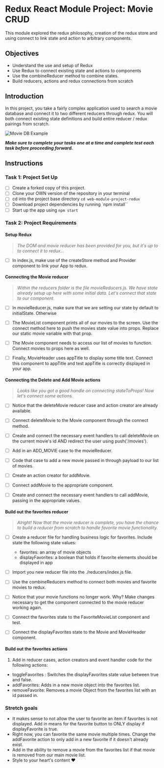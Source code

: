 # Redux React Module Project: Movie CRUD

This module explored the redux philosophy, creation of the redux store and using connect to link state and action to arbitrary components.

## Objectives
- Understand the use and setup of Redux
- Use Redux to connect existing state and actions to components
- Use the combineReducer method to combine states.
- Build reducers, actions and redux connections from scratch

## Introduction
In this project, you take a fairly complex application used to search a movie database and connect it to two different reducers through redux. You will both connect existing state definitions and build entire reducer / redux pairings from scratch.

![Movie DB Example](project-goals.gif)

***Make sure to complete your tasks one at a time and complete test each task before proceeding forward.***

## Instructions
### Task 1: Project Set Up
* [ ] Create a forked copy of this project.
* [ ] Clone your OWN version of the repository in your terminal
* [ ] cd into the project base directory `cd web-module-project-redux`
* [ ] Download project dependencies by running `npm install``
* [ ] Start up the app using `npm start`

### Task 2: Project Requirements
#### Setup Redux
> *The DOM and movie reducer has been provided for you, but it's up to to connect it to redux...*

* [ ] In index.js, make use of the createStore method and Provider component to link your App to redux.

#### Connecting the Movie reducer
> *Within the reducers folder is the file movieReducers.js. We have state already setup up here with some initial data. Let's connect that state to our component.*

* [ ] In movieReducer.js, make sure that we are setting our state by default to initialState. Otherwise

* [ ] The MovieList component prints all of our movies to the screen. Use the connect method here to push the movies state value into props. Replace our static movie variable with that prop.

* [ ] The Movie component needs to access our list of movies to function. Connect movies to props here as well.

* [ ] Finally, MovieHeader uses appTitle to display some title text. Connect this component to appTitle and test appTitle is correctly displayed in your app.


#### Connecting the Delete and Add Movie actions
> *Looks like you got a good handle on connecting stateToProps! Now let's connect some actions.*

* [ ] Notice that the deleteMovie reducer case and action creator are already available.

* [ ] Connect deleteMovie to the Movie component through the connect method.

* [ ] Create and connect the necessary event handlers to call deleteMovie on the current movie's id AND redirect the user using push('/movies').

* [ ] Add in an ADD_MOVIE case to the movieReducer.
* [ ] Code that case to add a new movie passed in through payload to our list of movies.
* [ ] Create an action creator for addMovie.
* [ ] Connect addMovie to the appropriate component.
* [ ] Create and connect the necessary event handlers to call addMovie, passing in the appropriate values.

#### Build out the favorites reducer
> *Alright! Now that the movie reducer is complete, you have the chance to build a reducer from scratch to handle favorite movie functionality.*

* [ ] Create a reducer file for handling business logic for favorites. Include state the following state values:
  -  favorites: an array of movie objects
  -  displayFavorites: a boolean that holds if favorite elements should be displayed in app

* [ ] Import you new reducer file into the ./reducers/index.js file.
* [ ] Use the combineReducers method to connect both movies and favorite movies to redux.
* [ ] Notice that your movie functions no longer work. Why? Make changes necessary to get the component connected to the movie reducer working again.
* [ ] Connect the favorites state to the FavoriteMovieList component and test.
* [ ] Connect the displayFavorites state to the Movie and MovieHeader component.

#### Build out the favorites actions
1. Add in reducer cases, action creators and event handler code for the following actions:
  - toggleFavorites : Switches the displayFavorites state value between true and false.
  - addFavorites: Adds in a new movie object into the favorites list.
  - removeFavorite: Removes a movie Object from the favorites list with an id passed in.

### Stretch goals
- It makes sense to not allow the user to favorite an item if favorites is not displayed. Add in means for the favorite button to ONLY display if displayFavorite is true.
- Right now, you can favorite the same movie multiple times. Change the addFavorite action to only add in a new favorite if it doesn't already exist.
- Add in the ability to remove a movie from the favorites list if that movie is removed from our main movie list.
- Style to your heart's content ❤️